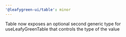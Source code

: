 ```yaml
---
'@leafygreen-ui/table': minor
---
```


Table now exposes an optional second generic type for useLeafyGreenTable that controls the type of the value
